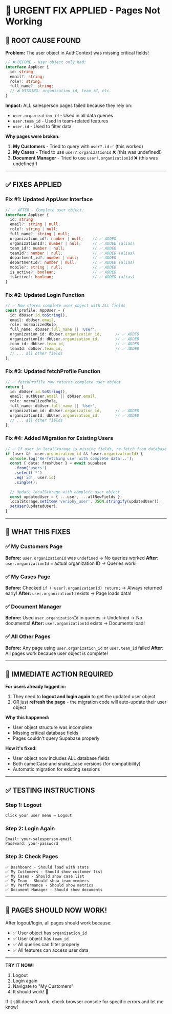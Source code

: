 # 🚨 URGENT FIX APPLIED - Pages Not Working

## 🔴 ROOT CAUSE FOUND

**Problem:** The user object in AuthContext was missing critical fields!

```typescript
// ❌ BEFORE - User object only had:
interface AppUser {
  id: string;
  email?: string;
  role?: string;
  full_name?: string;
  // ❌ MISSING: organization_id, team_id, etc.
}
```

**Impact:** ALL salesperson pages failed because they rely on:
- `user.organization_id` - Used in all data queries
- `user.team_id` - Used in team-related features
- `user.id` - Used to filter data

**Why pages were broken:**
1. **My Customers** - Tried to query with `user?.id` ✅ (this worked)
2. **My Cases** - Tried to use `user?.organizationId` ❌ (this was undefined!)
3. **Document Manager** - Tried to use `user?.organizationId` ❌ (this was undefined!)

---

## ✅ FIXES APPLIED

### Fix #1: Updated AppUser Interface
```typescript
// ✅ AFTER - Complete user object:
interface AppUser {
  id: string;
  email?: string | null;
  role?: string | null;
  full_name?: string | null;
  organization_id?: number | null;    // ✅ ADDED
  organizationId?: number | null;     // ✅ ADDED (alias)
  team_id?: number | null;            // ✅ ADDED
  teamId?: number | null;             // ✅ ADDED (alias)
  department_id?: number | null;      // ✅ ADDED
  departmentId?: number | null;       // ✅ ADDED (alias)
  mobile?: string | null;             // ✅ ADDED
  is_active?: boolean;                // ✅ ADDED
  isActive?: boolean;                 // ✅ ADDED (alias)
}
```

### Fix #2: Updated Login Function
```typescript
// ✅ Now stores complete user object with ALL fields
const profile: AppUser = {
  id: dbUser.id.toString(),
  email: dbUser.email,
  role: normalizedRole,
  full_name: dbUser.full_name || 'User',
  organization_id: dbUser.organization_id,      // ✅ ADDED
  organizationId: dbUser.organization_id,       // ✅ ADDED
  team_id: dbUser.team_id,                      // ✅ ADDED
  teamId: dbUser.team_id,                       // ✅ ADDED
  // ... all other fields
};
```

### Fix #3: Updated fetchProfile Function
```typescript
// ✅ fetchProfile now returns complete user object
return {
  id: dbUser.id.toString(),
  email: authUser.email || dbUser.email,
  role: normalizedRole,
  full_name: dbUser.full_name || 'User',
  organization_id: dbUser.organization_id,      // ✅ ADDED
  organizationId: dbUser.organization_id,       // ✅ ADDED
  // ... all other fields
};
```

### Fix #4: Added Migration for Existing Users
```typescript
// ✅ If user in localStorage is missing fields, re-fetch from database
if (user && !user.organization_id && !user.organizationId) {
  console.log('Re-fetching user with complete data...');
  const { data: freshUser } = await supabase
    .from('users')
    .select('*')
    .eq('id', user.id)
    .single();
  
  // Update localStorage with complete user object
  const updatedUser = { ...user, ...allNewFields };
  localStorage.setItem('veriphy_user', JSON.stringify(updatedUser));
  setUser(updatedUser);
}
```

---

## 🎯 WHAT THIS FIXES

### ✅ My Customers Page
**Before:** `user.organizationId` was `undefined` → No queries worked
**After:** `user.organizationId` = actual organization ID → Queries work!

### ✅ My Cases Page
**Before:** Checked `if (!user?.organizationId) return;` → Always returned early!
**After:** `user.organizationId` exists → Page loads data!

### ✅ Document Manager
**Before:** Used `user.organizationId` in queries → Undefined → No documents!
**After:** `user.organizationId` exists → Documents load!

### ✅ All Other Pages
**Before:** Any page using `user.organization_id` or `user.team_id` failed
**After:** All pages work because user object is complete!

---

## 🚀 IMMEDIATE ACTION REQUIRED

**For users already logged in:**
1. They need to **logout and login again** to get the updated user object
2. OR just **refresh the page** - the migration code will auto-update their user object

**Why this happened:**
- User object structure was incomplete
- Missing critical database fields
- Pages couldn't query Supabase properly

**How it's fixed:**
- User object now includes ALL database fields
- Both camelCase and snake_case versions (for compatibility)
- Automatic migration for existing sessions

---

## ✅ TESTING INSTRUCTIONS

### Step 1: Logout
```
Click your user menu → Logout
```

### Step 2: Login Again
```
Email: your-salesperson-email
Password: your-password
```

### Step 3: Check Pages
```
✅ Dashboard - Should load with stats
✅ My Customers - Should show customer list
✅ My Cases - Should show case list
✅ My Team - Should show team members
✅ My Performance - Should show metrics
✅ Document Manager - Should show documents
```

---

## 🎉 PAGES SHOULD NOW WORK!

After logout/login, all pages should work because:
- ✅ User object has `organization_id`
- ✅ User object has `team_id`  
- ✅ All queries can filter properly
- ✅ All features can access user data

---

**TRY IT NOW!**
1. Logout
2. Login again
3. Navigate to "My Customers"
4. It should work! 🎊

If it still doesn't work, check browser console for specific errors and let me know!

